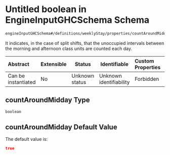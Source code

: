 # Untitled boolean in EngineInputGHCSchema Schema

```txt
engineInputGHCSchema#/definitions/weeklyStay/properties/countAroundMidday
```

It indicates, in the case of split shifts, that the unoccupied intervals between the morning and afternoon class units are counted each day.


| Abstract            | Extensible | Status         | Identifiable            | Custom Properties | Additional Properties | Access Restrictions | Defined In                                                         |
| :------------------ | ---------- | -------------- | ----------------------- | :---------------- | --------------------- | ------------------- | ------------------------------------------------------------------ |
| Can be instantiated | No         | Unknown status | Unknown identifiability | Forbidden         | Allowed               | none                | [ghc.schema.json\*](../out/ghc.schema.json "open original schema") |

## countAroundMidday Type

`boolean`

## countAroundMidday Default Value

The default value is:

```json
true
```
